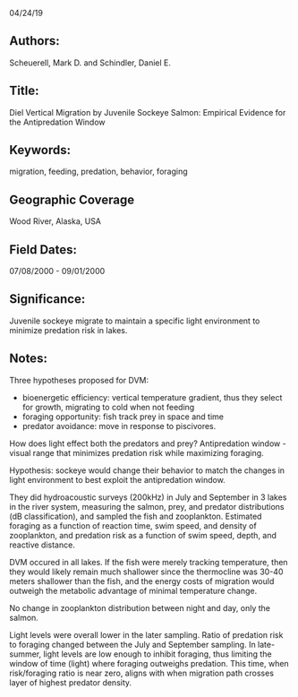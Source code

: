 04/24/19
## Authors:
Scheuerell, Mark D. and Schindler, Daniel E.
## Title:
Diel Vertical Migration by Juvenile Sockeye Salmon: Empirical Evidence for the Antipredation Window
## Keywords:
migration, feeding, predation, behavior, foraging
## Geographic Coverage
Wood River, Alaska, USA
## Field Dates:
07/08/2000 - 09/01/2000
## Significance:
Juvenile sockeye migrate to maintain a specific light environment to minimize predation risk in lakes.

## Notes:
Three hypotheses proposed for DVM:
- bioenergetic efficiency: vertical temperature gradient, thus they select for growth, migrating to cold when not feeding
- foraging opportunity: fish track prey in space and time
- predator avoidance: move in response to piscivores.

How does light effect both the predators and prey?  Antipredation window - visual range that minimizes predation risk while maximizing foraging.

Hypothesis: sockeye would change their behavior to match the changes in light environment to best exploit the antipredation window.

They did hydroacoustic surveys (200kHz) in July and September in 3 lakes in the river system, measuring the salmon, prey, and predator distributions (dB classification), and sampled the fish and zooplankton.  Estimated foraging as a function of reaction time, swim speed, and density of zooplankton, and predation risk as a function of swim speed, depth, and reactive distance.

DVM occured in all lakes.  If the fish were merely tracking temperature, then they would likely remain much shallower since the thermocline was 30-40 meters shallower than the fish, and the energy costs of migration would outweigh the metabolic advantage of minimal temperature change.  

No change in zooplankton distribution between night and day, only the salmon.

Light levels were overall lower in the later sampling.  Ratio of predation risk to foraging changed between the July and September sampling.  In late-summer, light levels are low enough to inhibit foraging, thus limiting the window of time (light) where foraging outweighs predation.  This time, when risk/foraging ratio is near zero, aligns with when migration path crosses layer of highest predator density.
